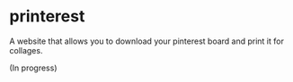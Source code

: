# printerest
A website that allows you to download your pinterest board and print it for collages.

(In progress)
